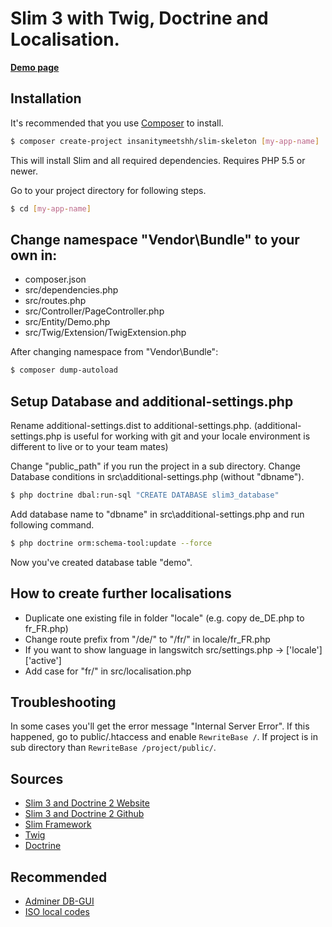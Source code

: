 # Slim 3 with Twig, Doctrine and Localisation.

[**Demo page**](http://slim3.insanitymeetshh.net)

## Installation

It's recommended that you use [Composer](https://getcomposer.org/) to install.

```bash
$ composer create-project insanitymeetshh/slim-skeleton [my-app-name]
```

This will install Slim and all required dependencies. Requires PHP 5.5 or newer.

Go to your project directory for following steps.

```bash
$ cd [my-app-name]
```

## Change namespace "Vendor\Bundle" to your own in:
* composer.json
* src/dependencies.php
* src/routes.php
* src/Controller/PageController.php
* src/Entity/Demo.php
* src/Twig/Extension/TwigExtension.php

After changing namespace from "Vendor\Bundle":
```bash
$ composer dump-autoload
```

## Setup Database and additional-settings.php 
Rename additional-settings.dist to additional-settings.php.
(additional-settings.php is useful for working with git and your locale environment is different to live or to your team mates)

Change "public_path" if you run the project in a sub directory.
Change Database conditions in src\additional-settings.php (without "dbname").
```bash
$ php doctrine dbal:run-sql "CREATE DATABASE slim3_database"
```

Add database name to "dbname" in src\additional-settings.php and run following command.
```bash
$ php doctrine orm:schema-tool:update --force
```
Now you've created database table "demo".

## How to create further localisations
* Duplicate one existing file in folder "locale" (e.g. copy de_DE.php to fr_FR.php)
* Change route prefix from "/de/" to "/fr/" in locale/fr_FR.php
* If you want to show language in langswitch src/settings.php -> ['locale']['active']
* Add case for "fr/" in src/localisation.php

## Troubleshooting
In some cases you'll get the error message "Internal Server Error".
If this happened, go to public/.htaccess and enable `RewriteBase /`.
If project is in sub directory than `RewriteBase /project/public/`.

## Sources
* [Slim 3 and Doctrine 2 Website](http://blog.sub85.com/slim-3-with-doctrine-2.html)
* [Slim 3 and Doctrine 2 Github](https://github.com/matthewfedak/slim-3-doctrine-2)
* [Slim Framework](https://www.slimframework.com/)
* [Twig](https://twig.symfony.com/)
* [Doctrine](http://docs.doctrine-project.org/en/latest/)

## Recommended
* [Adminer DB-GUI](https://www.adminer.org/)
* [ISO local codes](https://msdn.microsoft.com/de-de/library/ee825488.aspx)
